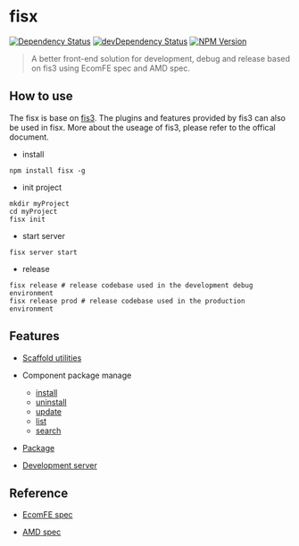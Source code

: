 fisx
========

[![Dependency Status](https://david-dm.org/wuhy/fisx.svg)](https://david-dm.org/wuhy/fisx) [![devDependency Status](https://david-dm.org/wuhy/fisx/dev-status.svg)](https://david-dm.org/wuhy/fisx#info=devDependencies) [![NPM Version](https://img.shields.io/npm/v/fisx.svg?style=flat)](https://npmjs.org/package/fisx)

> A better front-end solution for development, debug and release based on fis3 using EcomFE spec and AMD spec.


## How to use

The fisx is base on [fis3](http://fis.baidu.com/fis3/index.html). The plugins and features provided by fis3 can also be used in fisx. More about the useage of fis3, please refer to the offical document.


* install

```shell
npm install fisx -g
```

* init project

```
mkdir myProject
cd myProject
fisx init 
```

* start server

```
fisx server start
```

* release

```
fisx release # release codebase used in the development debug environment
fisx release prod # release codebase used in the production environment
```

## Features

* [Scaffold utilities](https://github.com/wuhy/fisx-command-init)
* Component package manage

    * [install](https://github.com/wuhy/fisx-command-install)
    * [uninstall](https://github.com/wuhy/fisx-command-uninstall)
    * [update](https://github.com/wuhy/fisx-command-update)
    * [list](https://github.com/wuhy/fisx-command-list)
    * [search](https://github.com/wuhy/fisx-command-search)

* [Package](https://github.com/wuhy/fisx-packager-static)
* [Development server](https://github.com/wuhy/fisx-command-server)

## Reference

* [EcomFE spec](https://github.com/ecomfe/spec)

* [AMD spec](https://github.com/amdjs/amdjs-api/wiki/AMD)
